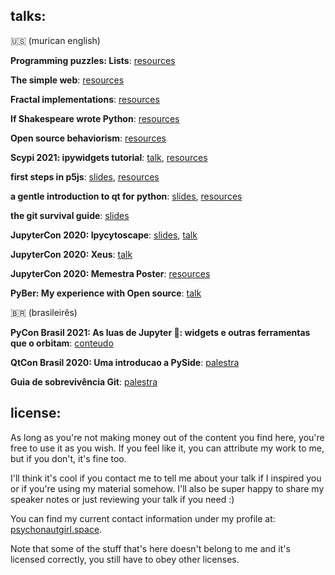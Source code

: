 ## talks:

🇺🇸 (murican english)

**Programming puzzles: Lists**: [resources](https://docs.google.com/presentation/d/1Z7rUHWAZV1Yl3G_UF4sXPeyMkQ9wEmPGFzrmtOaR620/edit#slide=id.p)

**The simple web**: [resources](https://docs.google.com/presentation/d/1hoSefqb4wJy16nCynKQs0cI3iRgjH4-TQ9XItSbcEMU/edit#slide=id.p)

**Fractal implementations**: [resources](https://docs.google.com/presentation/d/1ip8QnSZdF1PekqXNsBaXrsKUy65U5D767cgwd_nKli0/edit?usp=sharing)

**If Shakespeare wrote Python**: [resources](https://drive.google.com/file/d/11IPLKpIu5sWGPsvAGmBNpd_kMQkygTVA/view?usp=sharing)

**Open source behaviorism**: [resources](https://docs.google.com/presentation/d/1sdFZ1fuU-nQujaWuLgiabomJKGasdc5LBAjE9ApklCI/edit?usp=sharing)

**Scypi 2021: ipywidgets tutorial**: [talk](https://www.youtube.com/watch?v=QAtKtVcm11I), [resources](https://github.com/jupyter-widgets/tutorial)

**first steps in p5js**: [slides](https://docs.google.com/presentation/d/1TnYaARaxo6C1VhNEiKo89LR6yNk1bt-GF6_Q3lNv8eA/edit?usp=sharing), [resources](https://github.com/marimeireles/talks/tree/master/woc/p5js)

**a gentle introduction to qt for python**: [slides](https://docs.google.com/presentation/d/1lVedu2z6HNLTXos6RZy80em4yWweimtBZ5HE7UWYBgg/edit?usp=sharing), [resources](https://github.com/marimeireles/talks/tree/master/woc/pyside)

**the git survival guide**: [slides](https://docs.google.com/presentation/d/113YxsApo6oKPp4gOH9czNXp1GrpiacnJDtS40YXN7jQ/edit?usp=sharing)

**JupyterCon 2020: Ipycytoscape**: [slides](), [talk](https://docs.google.com/presentation/d/1a8em4B1xxesi6sgGijMEwFznmXI04TfYe5bnaVtbyeo/edit?usp=sharing)

**JupyterCon 2020: Xeus**: [talk](https://www.youtube.com/watch?v=sFOx7kK-AyQ)

**JupyterCon 2020: Memestra Poster**: [resources]()

**PyBer: My experience with Open source**: [talk](https://www.youtube.com/watch?v=pe_G--GHtH8)

🇧🇷 (brasileirês)

**PyCon Brasil 2021: As luas de Jupyter 🌙: widgets e outras ferramentas que o orbitam**: [conteudo](https://github.com/marimeireles/tutorial)

**QtCon Brasil 2020: Uma introducao a PySide**: [palestra](https://www.youtube.com/watch?v=QsVqnc6_SgQ)

**Guia de sobrevivência Git**: [palestra](https://docs.google.com/presentation/d/1uGExW1MxyRm9ptx4uxQNJmFouyz0wtMWdFY-wM1YMJU/edit?usp=sharing)

## license:

As long as you're not making money out of the content you find here, you're free to use it as you wish. If you feel like it, you can attribute my work to me, but if you don't, it's fine too.

I'll think it's cool if you contact me to tell me about your talk if I inspired you or if you're using my material somehow. I'll also be super happy to share my speaker notes or just reviewing your talk if you need :)

You can find my current contact information under my profile at: [psychonautgirl.space](https://psychonautgirl.space/).

Note that some of the stuff that's here doesn't belong to me and it's licensed correctly, you still have to obey other licenses.

